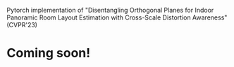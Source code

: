 Pytorch implementation of "Disentangling Orthogonal Planes for Indoor Panoramic Room Layout Estimation with Cross-Scale Distortion Awareness" (CVPR'23) 
# Coming soon!
